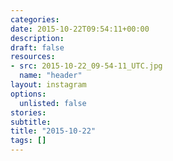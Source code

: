 ```yaml
---
categories:
date: 2015-10-22T09:54:11+00:00
description:
draft: false
resources:
- src: 2015-10-22_09-54-11_UTC.jpg
  name: "header"
layout: instagram
options:
  unlisted: false
stories:
subtitle:
title: "2015-10-22"
tags: []
---
```


 
